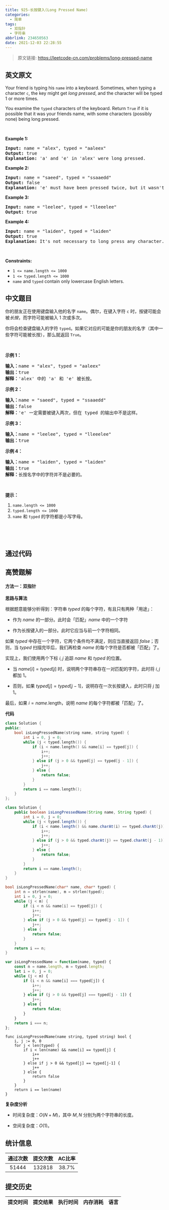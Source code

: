 ```yaml
---
title: 925-长按键入(Long Pressed Name)
categories:
  - 简单
tags:
  - 双指针
  - 字符串
abbrlink: 234650563
date: 2021-12-03 22:28:55
---
```


> 原文链接: https://leetcode-cn.com/problems/long-pressed-name


## 英文原文
<div><p>Your friend is typing his <code>name</code> into a keyboard. Sometimes, when typing a character <code>c</code>, the key might get <em>long pressed</em>, and the character will be typed 1 or more times.</p>

<p>You examine the <code>typed</code> characters of the keyboard. Return <code>True</code> if it is possible that it was your friends name, with some characters (possibly none) being long pressed.</p>

<p>&nbsp;</p>
<p><strong>Example 1:</strong></p>

<pre>
<strong>Input:</strong> name = &quot;alex&quot;, typed = &quot;aaleex&quot;
<strong>Output:</strong> true
<strong>Explanation: </strong>&#39;a&#39; and &#39;e&#39; in &#39;alex&#39; were long pressed.
</pre>

<p><strong>Example 2:</strong></p>

<pre>
<strong>Input:</strong> name = &quot;saeed&quot;, typed = &quot;ssaaedd&quot;
<strong>Output:</strong> false
<strong>Explanation: </strong>&#39;e&#39; must have been pressed twice, but it wasn&#39;t in the typed output.
</pre>

<p><strong>Example 3:</strong></p>

<pre>
<strong>Input:</strong> name = &quot;leelee&quot;, typed = &quot;lleeelee&quot;
<strong>Output:</strong> true
</pre>

<p><strong>Example 4:</strong></p>

<pre>
<strong>Input:</strong> name = &quot;laiden&quot;, typed = &quot;laiden&quot;
<strong>Output:</strong> true
<strong>Explanation: </strong>It&#39;s not necessary to long press any character.
</pre>

<p>&nbsp;</p>
<p><strong>Constraints:</strong></p>

<ul>
	<li><code>1 &lt;= name.length &lt;= 1000</code></li>
	<li><code>1 &lt;= typed.length &lt;= 1000</code></li>
	<li><code>name</code> and <code>typed</code> contain only lowercase English letters.</li>
</ul>
</div>

## 中文题目
<div><p>你的朋友正在使用键盘输入他的名字&nbsp;<code>name</code>。偶尔，在键入字符&nbsp;<code>c</code>&nbsp;时，按键可能会被<em>长按</em>，而字符可能被输入 1 次或多次。</p>

<p>你将会检查键盘输入的字符&nbsp;<code>typed</code>。如果它对应的可能是你的朋友的名字（其中一些字符可能被长按），那么就返回&nbsp;<code>True</code>。</p>

<p>&nbsp;</p>

<p><strong>示例 1：</strong></p>

<pre><strong>输入：</strong>name = &quot;alex&quot;, typed = &quot;aaleex&quot;
<strong>输出：</strong>true
<strong>解释：</strong>&#39;alex&#39; 中的 &#39;a&#39; 和 &#39;e&#39; 被长按。
</pre>

<p><strong>示例 2：</strong></p>

<pre><strong>输入：</strong>name = &quot;saeed&quot;, typed = &quot;ssaaedd&quot;
<strong>输出：</strong>false
<strong>解释：</strong>&#39;e&#39; 一定需要被键入两次，但在 typed 的输出中不是这样。
</pre>

<p><strong>示例 3：</strong></p>

<pre><strong>输入：</strong>name = &quot;leelee&quot;, typed = &quot;lleeelee&quot;
<strong>输出：</strong>true
</pre>

<p><strong>示例 4：</strong></p>

<pre><strong>输入：</strong>name = &quot;laiden&quot;, typed = &quot;laiden&quot;
<strong>输出：</strong>true
<strong>解释：</strong>长按名字中的字符并不是必要的。
</pre>

<p>&nbsp;</p>

<p><strong>提示：</strong></p>

<ol>
	<li><code>name.length &lt;= 1000</code></li>
	<li><code>typed.length &lt;= 1000</code></li>
	<li><code>name</code> 和&nbsp;<code>typed</code>&nbsp;的字符都是小写字母。</li>
</ol>

<p>&nbsp;</p>

<p>&nbsp;</p>
</div>

## 通过代码
<RecoDemo>
</RecoDemo>


## 高赞题解
#### 方法一：双指针

**思路与算法**

根据题意能够分析得到：字符串 $\textit{typed}$ 的每个字符，有且只有两种「用途」：

- 作为 $\textit{name}$ 的一部分。此时会「匹配」$\textit{name}$ 中的一个字符

- 作为长按键入的一部分。此时它应当与前一个字符相同。

如果 $\textit{typed}$ 中存在一个字符，它两个条件均不满足，则应当直接返回 $\textit{false}$；否则，当 $\textit{typed}$ 扫描完毕后，我们再检查 $\textit{name}$ 的每个字符是否都被「匹配」了。

实现上，我们使用两个下标 $i,j$ 追踪 $\textit{name}$ 和 $\textit{typed}$ 的位置。

- 当 $\textit{name}[i]=\textit{typed}[j]$ 时，说明两个字符串存在一对匹配的字符，此时将 $i,j$ 都加 $1$。

- 否则，如果 $\textit{typed}[j]=\textit{typed}[j-1]$，说明存在一次长按键入，此时只将 $j$ 加 $1$。

最后，如果 $i=\textit{name}.\text{length}$，说明  $\textit{name}$ 的每个字符都被「匹配」了。

**代码**

```C++ [sol1-C++]
class Solution {
public:
    bool isLongPressedName(string name, string typed) {
        int i = 0, j = 0;
        while (j < typed.length()) {
            if (i < name.length() && name[i] == typed[j]) {
                i++;
                j++;
            } else if (j > 0 && typed[j] == typed[j - 1]) {
                j++;
            } else {
                return false;
            }
        }
        return i == name.length();
    }
};
```

```Java [sol1-Java]
class Solution {
    public boolean isLongPressedName(String name, String typed) {
        int i = 0, j = 0;
        while (j < typed.length()) {
            if (i < name.length() && name.charAt(i) == typed.charAt(j)) {
                i++;
                j++;
            } else if (j > 0 && typed.charAt(j) == typed.charAt(j - 1)) {
                j++;
            } else {
                return false;
            }
        }
        return i == name.length();
    }
}
```

```C [sol1-C]
bool isLongPressedName(char* name, char* typed) {
    int n = strlen(name), m = strlen(typed);
    int i = 0, j = 0;
    while (j < m) {
        if (i < n && name[i] == typed[j]) {
            i++;
            j++;
        } else if (j > 0 && typed[j] == typed[j - 1]) {
            j++;
        } else {
            return false;
        }
    }
    return i == n;
}
```

```JavaScript [sol1-JavaScript]
var isLongPressedName = function(name, typed) {
    const n = name.length, m = typed.length;
    let i = 0, j = 0;
    while (j < m) {
        if (i < n && name[i] === typed[j]) {
            i++;
            j++;
        } else if (j > 0 && typed[j] === typed[j - 1]) {
            j++;
        } else {
            return false;
        }
    }
    return i === n;
};
```

```Golang [sol1-Golang]
func isLongPressedName(name string, typed string) bool {
    i, j := 0, 0
    for j < len(typed) {
        if i < len(name) && name[i] == typed[j] {
            i++
            j++
        } else if j > 0 && typed[j] == typed[j-1] {
            j++
        } else {
            return false
        }
    }
    return i == len(name)
}
```

**复杂度分析**

- 时间复杂度：$O(N+M)$，其中 $M,N$ 分别为两个字符串的长度。

- 空间复杂度：$O(1)$。

## 统计信息
| 通过次数 | 提交次数 | AC比率 |
| :------: | :------: | :------: |
|    51444    |    132818    |   38.7%   |

## 提交历史
| 提交时间 | 提交结果 | 执行时间 |  内存消耗  | 语言 |
| :------: | :------: | :------: | :--------: | :--------: |
